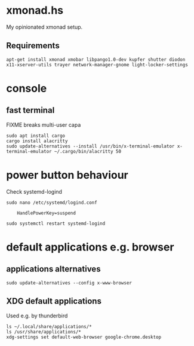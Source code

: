 
# xmonad.hs

My opinionated xmonad setup.

## Requirements

    apt-get install xmonad xmobar libpango1.0-dev kupfer shutter diodon x11-xserver-utils trayer network-manager-gnome light-locker-settings

# console

## fast terminal
FIXME breaks multi-user capa

    sudo apt install cargo
    cargo install alacritty
    sudo update-alternatives --install /usr/bin/x-terminal-emulator x-terminal-emulator ~/.cargo/bin/alacritty 50

# power button behaviour

Check systemd-logind

    sudo nano /etc/systemd/logind.conf

        HandlePowerKey=suspend

    sudo systemctl restart systemd-logind

# default applications e.g. browser

## applications alternatives

    sudo update-alternatives --config x-www-browser

## XDG default applications
Used e.g. by thunderbird

    ls ~/.local/share/applications/*
    ls /usr/share/applications/*
    xdg-settings set default-web-browser google-chrome.desktop
